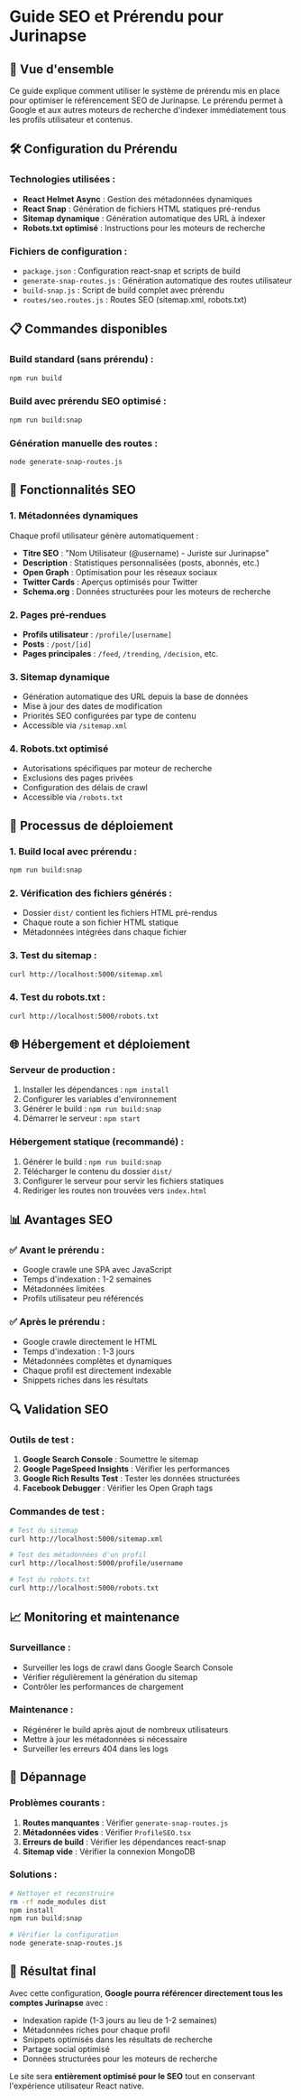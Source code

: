 # Guide SEO et Prérendu pour Jurinapse

## 🚀 Vue d'ensemble

Ce guide explique comment utiliser le système de prérendu mis en place pour optimiser le référencement SEO de Jurinapse. Le prérendu permet à Google et aux autres moteurs de recherche d'indexer immédiatement tous les profils utilisateur et contenus.

## 🛠️ Configuration du Prérendu

### Technologies utilisées :
- **React Helmet Async** : Gestion des métadonnées dynamiques
- **React Snap** : Génération de fichiers HTML statiques pré-rendus
- **Sitemap dynamique** : Génération automatique des URL à indexer
- **Robots.txt optimisé** : Instructions pour les moteurs de recherche

### Fichiers de configuration :
- `package.json` : Configuration react-snap et scripts de build
- `generate-snap-routes.js` : Génération automatique des routes utilisateur
- `build-snap.js` : Script de build complet avec prérendu
- `routes/seo.routes.js` : Routes SEO (sitemap.xml, robots.txt)

## 📋 Commandes disponibles

### Build standard (sans prérendu) :
```bash
npm run build
```

### Build avec prérendu SEO optimisé :
```bash
npm run build:snap
```

### Génération manuelle des routes :
```bash
node generate-snap-routes.js
```

## 🎯 Fonctionnalités SEO

### 1. Métadonnées dynamiques
Chaque profil utilisateur génère automatiquement :
- **Titre SEO** : "Nom Utilisateur (@username) - Juriste sur Jurinapse"
- **Description** : Statistiques personnalisées (posts, abonnés, etc.)
- **Open Graph** : Optimisation pour les réseaux sociaux
- **Twitter Cards** : Aperçus optimisés pour Twitter
- **Schema.org** : Données structurées pour les moteurs de recherche

### 2. Pages pré-rendues
- **Profils utilisateur** : `/profile/[username]`
- **Posts** : `/post/[id]`
- **Pages principales** : `/feed`, `/trending`, `/decision`, etc.

### 3. Sitemap dynamique
- Génération automatique des URL depuis la base de données
- Mise à jour des dates de modification
- Priorités SEO configurées par type de contenu
- Accessible via `/sitemap.xml`

### 4. Robots.txt optimisé
- Autorisations spécifiques par moteur de recherche
- Exclusions des pages privées
- Configuration des délais de crawl
- Accessible via `/robots.txt`

## 🔧 Processus de déploiement

### 1. Build local avec prérendu :
```bash
npm run build:snap
```

### 2. Vérification des fichiers générés :
- Dossier `dist/` contient les fichiers HTML pré-rendus
- Chaque route a son fichier HTML statique
- Métadonnées intégrées dans chaque fichier

### 3. Test du sitemap :
```bash
curl http://localhost:5000/sitemap.xml
```

### 4. Test du robots.txt :
```bash
curl http://localhost:5000/robots.txt
```

## 🌐 Hébergement et déploiement

### Serveur de production :
1. Installer les dépendances : `npm install`
2. Configurer les variables d'environnement
3. Générer le build : `npm run build:snap`
4. Démarrer le serveur : `npm start`

### Hébergement statique (recommandé) :
1. Générer le build : `npm run build:snap`
2. Télécharger le contenu du dossier `dist/`
3. Configurer le serveur pour servir les fichiers statiques
4. Rediriger les routes non trouvées vers `index.html`

## 📊 Avantages SEO

### ✅ Avant le prérendu :
- Google crawle une SPA avec JavaScript
- Temps d'indexation : 1-2 semaines
- Métadonnées limitées
- Profils utilisateur peu référencés

### ✅ Après le prérendu :
- Google crawle directement le HTML
- Temps d'indexation : 1-3 jours
- Métadonnées complètes et dynamiques
- Chaque profil est directement indexable
- Snippets riches dans les résultats

## 🔍 Validation SEO

### Outils de test :
1. **Google Search Console** : Soumettre le sitemap
2. **Google PageSpeed Insights** : Vérifier les performances
3. **Google Rich Results Test** : Tester les données structurées
4. **Facebook Debugger** : Vérifier les Open Graph tags

### Commandes de test :
```bash
# Test du sitemap
curl http://localhost:5000/sitemap.xml

# Test des métadonnées d'un profil
curl http://localhost:5000/profile/username

# Test du robots.txt
curl http://localhost:5000/robots.txt
```

## 📈 Monitoring et maintenance

### Surveillance :
- Surveiller les logs de crawl dans Google Search Console
- Vérifier régulièrement la génération du sitemap
- Contrôler les performances de chargement

### Maintenance :
- Régénérer le build après ajout de nombreux utilisateurs
- Mettre à jour les métadonnées si nécessaire
- Surveiller les erreurs 404 dans les logs

## 🚨 Dépannage

### Problèmes courants :
1. **Routes manquantes** : Vérifier `generate-snap-routes.js`
2. **Métadonnées vides** : Vérifier `ProfileSEO.tsx`
3. **Erreurs de build** : Vérifier les dépendances react-snap
4. **Sitemap vide** : Vérifier la connexion MongoDB

### Solutions :
```bash
# Nettoyer et reconstruire
rm -rf node_modules dist
npm install
npm run build:snap

# Vérifier la configuration
node generate-snap-routes.js
```

## 🎉 Résultat final

Avec cette configuration, **Google pourra référencer directement tous les comptes Jurinapse** avec :
- Indexation rapide (1-3 jours au lieu de 1-2 semaines)
- Métadonnées riches pour chaque profil
- Snippets optimisés dans les résultats de recherche
- Partage social optimisé
- Données structurées pour les moteurs de recherche

Le site sera **entièrement optimisé pour le SEO** tout en conservant l'expérience utilisateur React native.
